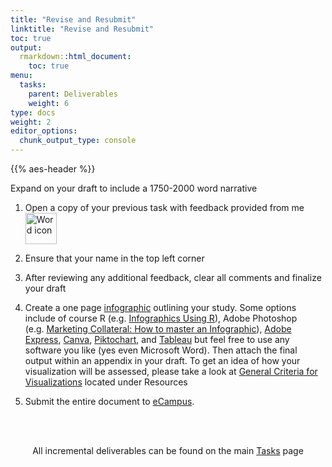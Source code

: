 ```yaml
---
title: "Revise and Resubmit"
linktitle: "Revise and Resubmit"
toc: true
output:
  rmarkdown::html_document:
    toc: true
menu:
  tasks:
    parent: Deliverables
    weight: 6
type: docs
weight: 2
editor_options: 
  chunk_output_type: console
---
```


{{% aes-header %}}

<style>
ul {
    margin-left: 1.5em
}
</style>

Expand on your draft to include a 1750-2000 word narrative

1.  Open a copy of your previous task with feedback provided from me <img src="/logos/word-ico.png" alt="Word icon" width="50">

2.  Ensure that your name in the top left corner

3.  After reviewing any additional feedback, clear all comments and finalize your draft

4.  Create a one page [infographic](https://guides.library.unlv.edu/infographics/design) outlining your study. Some options include of course R (e.g. [Infographics Using R](https://rpubs.com/chidungkt/702513)), Adobe Photoshop (e.g. [Marketing Collateral: How to master an Infographic](https://www.adobe.com/vn_en/creativecloud/design/discover/make-infographic-in-photoshop.html)), [Adobe Express](https://www.adobe.com/express/create/infographic), [Canva](https://www.canva.com/education/), [Piktochart](https://piktochart.com), and [Tableau](https://www.tableau.com/academic/students) but feel free to use any software you like (yes even Microsoft Word). Then attach the final output within an appendix in your draft. To get an idea of how your visualization will be assessed, please take a look at [General Criteria for Visualizations](/resources/look/) located under Resources

5.  Submit the entire document to <a target="_blank" href="https://ecampus.wvu.edu/">eCampus</a>.<br><br>

<br />

<center>
<p id="rounded_corners">
All incremental deliverables can be found on the main <a href="/tasks/#deliverables">Tasks</a> page
<p>
</center>

